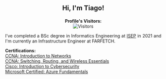 ## **<p align="center"> Hi, I'm Tiago!**

<p align="center">
  <b>Profile's Visitors: <br></b> <a target="_blank"><img alt="Visitors" src="https://visitor-badge.laobi.icu/badge?page_id=Tiago-S-Ribeiro.Tiago-S-Ribeiro"></a>
</p>

<p align="justify"> I've completed a BSc degree in Informatics Engineering at <a href="https://www.isep.ipp.pt/Course/Course/87">ISEP</a> in 2021 and I'm currently an Infrastructure Engineer at FARFETCH.</p>

<p align="left">
  <b>Certifications: </b><br>
  <a href="https://www.youracclaim.com/badges/a99dd594-f63a-455f-ba32-68c940975b89?source=linked_in_profile">CCNA: Introduction to Networks <br>
  <a href="https://www.youracclaim.com/badges/3c057f01-7874-4d2f-8b40-b04f51614bbb?source=linked_in_profile">CCNA: Switching, Routing, and Wireless Essentials</a> <br>
  <a href="https://www.youracclaim.com/badges/23d4b6ce-9513-447e-bd71-afebb8ffbf1b?source=linked_in_profile">Cisco: Introduction to Cybersecurity</a> <br>
  <a href="https://www.credly.com/badges/dc71ba35-3ddc-468a-9738-989ba2f5ca87?source=linked_in_profile">Microsoft Certified: Azure Fundamentals</a> <br>
  <br><br>
</p>
